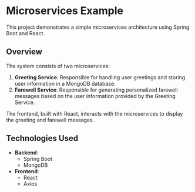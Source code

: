 # Microservices Example

This project demonstrates a simple microservices architecture using Spring Boot and React.

## Overview

The system consists of two microservices:

1. **Greeting Service**: Responsible for handling user greetings and storing user information in a MongoDB database.
2. **Farewell Service**: Responsible for generating personalized farewell messages based on the user information provided by the Greeting Service.

The frontend, built with React, interacts with the microservices to display the greeting and farewell messages.

## Technologies Used

- **Backend**:
  - Spring Boot
  - MongoDB
- **Frontend**:
  - React
  - Axios
